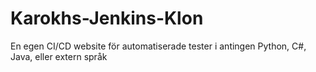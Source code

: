 # Karokhs-Jenkins-Klon
En egen CI/CD website för automatiserade tester i antingen Python, C#, Java, eller extern språk
